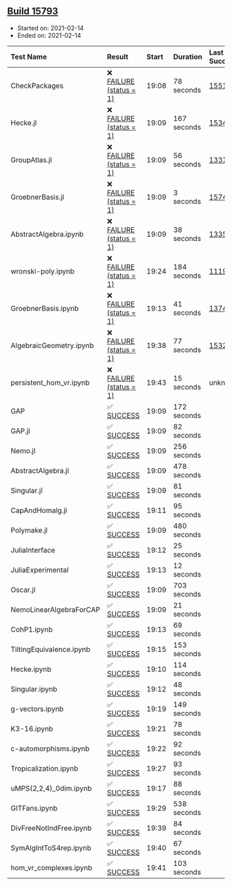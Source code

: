 ## [Build 15793](https://oscarci.mathematik.uni-kl.de/job/oscar/15793/)

* Started on: 2021-02-14
* Ended on: 2021-02-14

| Test Name    | Result | Start | Duration | Last Success | First Failure |
|:-------------|:-------|:------|:---------|:-------------|:--------------|
| CheckPackages | ❌ [FAILURE (status = 1)](https://oscarci.mathematik.uni-kl.de/job/oscar/15793/artifact/logs/build-15793/CheckPackages.log) | 19:08 | 78 seconds | [15514](https://oscarci.mathematik.uni-kl.de/job/oscar/15514/) | [15515](https://oscarci.mathematik.uni-kl.de/job/oscar/15515/) |
| Hecke.jl | ❌ [FAILURE (status = 1)](https://oscarci.mathematik.uni-kl.de/job/oscar/15793/artifact/logs/build-15793/Hecke.jl.log) | 19:09 | 167 seconds | [15344](https://oscarci.mathematik.uni-kl.de/job/oscar/15344/) | [15348](https://oscarci.mathematik.uni-kl.de/job/oscar/15348/) |
| GroupAtlas.jl | ❌ [FAILURE (status = 1)](https://oscarci.mathematik.uni-kl.de/job/oscar/15793/artifact/logs/build-15793/GroupAtlas.jl.log) | 19:09 | 56 seconds | [13311](https://oscarci.mathematik.uni-kl.de/job/oscar/13311/) | [13312](https://oscarci.mathematik.uni-kl.de/job/oscar/13312/) |
| GroebnerBasis.jl | ❌ [FAILURE (status = 1)](https://oscarci.mathematik.uni-kl.de/job/oscar/15793/artifact/logs/build-15793/GroebnerBasis.jl.log) | 19:09 | 3 seconds | [15745](https://oscarci.mathematik.uni-kl.de/job/oscar/15745/) | [15746](https://oscarci.mathematik.uni-kl.de/job/oscar/15746/) |
| AbstractAlgebra.ipynb | ❌ [FAILURE (status = 1)](https://oscarci.mathematik.uni-kl.de/job/oscar/15793/artifact/logs/build-15793/AbstractAlgebra.ipynb.log) | 19:09 | 38 seconds | [13355](https://oscarci.mathematik.uni-kl.de/job/oscar/13355/) | [13356](https://oscarci.mathematik.uni-kl.de/job/oscar/13356/) |
| wronski-poly.ipynb | ❌ [FAILURE (status = 1)](https://oscarci.mathematik.uni-kl.de/job/oscar/15793/artifact/logs/build-15793/wronski-poly.ipynb.log) | 19:24 | 184 seconds | [11192](https://oscarci.mathematik.uni-kl.de/job/oscar/11192/) | [11193](https://oscarci.mathematik.uni-kl.de/job/oscar/11193/) |
| GroebnerBasis.ipynb | ❌ [FAILURE (status = 1)](https://oscarci.mathematik.uni-kl.de/job/oscar/15793/artifact/logs/build-15793/GroebnerBasis.ipynb.log) | 19:13 | 41 seconds | [13748](https://oscarci.mathematik.uni-kl.de/job/oscar/13748/) | [13749](https://oscarci.mathematik.uni-kl.de/job/oscar/13749/) |
| AlgebraicGeometry.ipynb | ❌ [FAILURE (status = 1)](https://oscarci.mathematik.uni-kl.de/job/oscar/15793/artifact/logs/build-15793/AlgebraicGeometry.ipynb.log) | 19:38 | 77 seconds | [15322](https://oscarci.mathematik.uni-kl.de/job/oscar/15322/) | [15323](https://oscarci.mathematik.uni-kl.de/job/oscar/15323/) |
| persistent_hom_vr.ipynb | ❌ [FAILURE (status = 1)](https://oscarci.mathematik.uni-kl.de/job/oscar/15793/artifact/logs/build-15793/persistent_hom_vr.ipynb.log) | 19:43 | 15 seconds | unknown | unknown |
| GAP | ✅ [SUCCESS](https://oscarci.mathematik.uni-kl.de/job/oscar/15793/artifact/logs/build-15793/GAP.log) | 19:09 | 172 seconds |  |  |
| GAP.jl | ✅ [SUCCESS](https://oscarci.mathematik.uni-kl.de/job/oscar/15793/artifact/logs/build-15793/GAP.jl.log) | 19:09 | 82 seconds |  |  |
| Nemo.jl | ✅ [SUCCESS](https://oscarci.mathematik.uni-kl.de/job/oscar/15793/artifact/logs/build-15793/Nemo.jl.log) | 19:09 | 256 seconds |  |  |
| AbstractAlgebra.jl | ✅ [SUCCESS](https://oscarci.mathematik.uni-kl.de/job/oscar/15793/artifact/logs/build-15793/AbstractAlgebra.jl.log) | 19:09 | 478 seconds |  |  |
| Singular.jl | ✅ [SUCCESS](https://oscarci.mathematik.uni-kl.de/job/oscar/15793/artifact/logs/build-15793/Singular.jl.log) | 19:09 | 81 seconds |  |  |
| CapAndHomalg.jl | ✅ [SUCCESS](https://oscarci.mathematik.uni-kl.de/job/oscar/15793/artifact/logs/build-15793/CapAndHomalg.jl.log) | 19:11 | 95 seconds |  |  |
| Polymake.jl | ✅ [SUCCESS](https://oscarci.mathematik.uni-kl.de/job/oscar/15793/artifact/logs/build-15793/Polymake.jl.log) | 19:09 | 480 seconds |  |  |
| JuliaInterface | ✅ [SUCCESS](https://oscarci.mathematik.uni-kl.de/job/oscar/15793/artifact/logs/build-15793/JuliaInterface.log) | 19:12 | 25 seconds |  |  |
| JuliaExperimental | ✅ [SUCCESS](https://oscarci.mathematik.uni-kl.de/job/oscar/15793/artifact/logs/build-15793/JuliaExperimental.log) | 19:13 | 12 seconds |  |  |
| Oscar.jl | ✅ [SUCCESS](https://oscarci.mathematik.uni-kl.de/job/oscar/15793/artifact/logs/build-15793/Oscar.jl.log) | 19:09 | 703 seconds |  |  |
| NemoLinearAlgebraForCAP | ✅ [SUCCESS](https://oscarci.mathematik.uni-kl.de/job/oscar/15793/artifact/logs/build-15793/NemoLinearAlgebraForCAP.log) | 19:09 | 21 seconds |  |  |
| CohP1.ipynb | ✅ [SUCCESS](https://oscarci.mathematik.uni-kl.de/job/oscar/15793/artifact/logs/build-15793/CohP1.ipynb.log) | 19:13 | 69 seconds |  |  |
| TiltingEquivalence.ipynb | ✅ [SUCCESS](https://oscarci.mathematik.uni-kl.de/job/oscar/15793/artifact/logs/build-15793/TiltingEquivalence.ipynb.log) | 19:15 | 153 seconds |  |  |
| Hecke.ipynb | ✅ [SUCCESS](https://oscarci.mathematik.uni-kl.de/job/oscar/15793/artifact/logs/build-15793/Hecke.ipynb.log) | 19:10 | 114 seconds |  |  |
| Singular.ipynb | ✅ [SUCCESS](https://oscarci.mathematik.uni-kl.de/job/oscar/15793/artifact/logs/build-15793/Singular.ipynb.log) | 19:12 | 48 seconds |  |  |
| g-vectors.ipynb | ✅ [SUCCESS](https://oscarci.mathematik.uni-kl.de/job/oscar/15793/artifact/logs/build-15793/g-vectors.ipynb.log) | 19:19 | 149 seconds |  |  |
| K3-16.ipynb | ✅ [SUCCESS](https://oscarci.mathematik.uni-kl.de/job/oscar/15793/artifact/logs/build-15793/K3-16.ipynb.log) | 19:21 | 78 seconds |  |  |
| c-automorphisms.ipynb | ✅ [SUCCESS](https://oscarci.mathematik.uni-kl.de/job/oscar/15793/artifact/logs/build-15793/c-automorphisms.ipynb.log) | 19:22 | 92 seconds |  |  |
| Tropicalization.ipynb | ✅ [SUCCESS](https://oscarci.mathematik.uni-kl.de/job/oscar/15793/artifact/logs/build-15793/Tropicalization.ipynb.log) | 19:27 | 93 seconds |  |  |
| uMPS(2,2,4)_0dim.ipynb | ✅ [SUCCESS](https://oscarci.mathematik.uni-kl.de/job/oscar/15793/artifact/logs/build-15793/uMPS-2-2-4-_0dim.ipynb.log) | 19:17 | 88 seconds |  |  |
| GITFans.ipynb | ✅ [SUCCESS](https://oscarci.mathematik.uni-kl.de/job/oscar/15793/artifact/logs/build-15793/GITFans.ipynb.log) | 19:29 | 538 seconds |  |  |
| DivFreeNotIndFree.ipynb | ✅ [SUCCESS](https://oscarci.mathematik.uni-kl.de/job/oscar/15793/artifact/logs/build-15793/DivFreeNotIndFree.ipynb.log) | 19:39 | 84 seconds |  |  |
| SymAlgIntToS4rep.ipynb | ✅ [SUCCESS](https://oscarci.mathematik.uni-kl.de/job/oscar/15793/artifact/logs/build-15793/SymAlgIntToS4rep.ipynb.log) | 19:40 | 67 seconds |  |  |
| hom_vr_complexes.ipynb | ✅ [SUCCESS](https://oscarci.mathematik.uni-kl.de/job/oscar/15793/artifact/logs/build-15793/hom_vr_complexes.ipynb.log) | 19:41 | 103 seconds |  |  |
